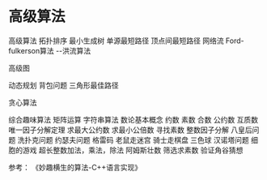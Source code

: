 
高级算法
==

高级算法
    拓扑排序
    最小生成树
    单源最短路径
    顶点间最短路径
    网络流
    Ford-fulkerson算法
    --洪流算法

高级图

动态规划
    背包问题
    三角形最佳路径

贪心算法


综合趣味算法
    矩阵运算
    字符串算法
    数论基本概念
        约数
        素数
        合数
        公约数
        互质数
        唯一因子分解定理
    求最大公约数
    求最小公倍数
    寻找素数
    整数因子分解
    八皇后问题
    洗扑克问题
    约瑟夫问题
    格雷码
    老鼠走迷宫
    骑士走棋盘
    三色球
    汉诺塔问题
    细胞的游戏
    超长整数加法，乘法，除法
    阿姆斯壮数
    筛选求素数
    验证角谷猜想


参考： 《妙趣横生的算法-C++语言实现》
